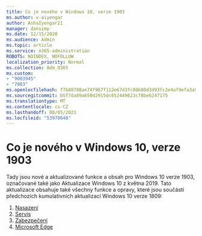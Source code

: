 ```yaml
---
title: Co je nového v Windows 10, verze 1903
ms.author: v-aiyengar
author: AshaIyengar21
manager: dansimp
ms.date: 12/15/2020
ms.audience: Admin
ms.topic: article
ms.service: o365-administration
ROBOTS: NOINDEX, NOFOLLOW
localization_priority: Normal
ms.collection: Adm_O365
ms.custom:
- "9003945"
- "7003"
ms.openlocfilehash: f7b88788ae74f967f112e67d3fc80b80d3d93fc2e4af9efa3a977d16d1d70350
ms.sourcegitcommit: b5f7da89a650d2915dc652449623c78be6247175
ms.translationtype: MT
ms.contentlocale: cs-CZ
ms.lasthandoff: 08/05/2021
ms.locfileid: "53970648"
---
```

# <a name="whats-new-in-windows-10-version-1903"></a>Co je nového v Windows 10, verze 1903

Tady jsou nové a aktualizované funkce a obsah pro Windows 10 verze 1903, označované také jako Aktualizace Windows 10 z května 2019. Tato aktualizace obsahuje také všechny funkce a opravy, které jsou součástí předchozích kumulativních aktualizací Windows 10 verze 1809:

1. [Nasazení](https://go.microsoft.com/fwlink/?linkid=2114296)
1. [Servis](https://go.microsoft.com/fwlink/?linkid=2114493)
1. [Zabezpečení](https://go.microsoft.com/fwlink/?linkid=2114297)
1. [Microsoft Edge](https://go.microsoft.com/fwlink/?linkid=2114298)
